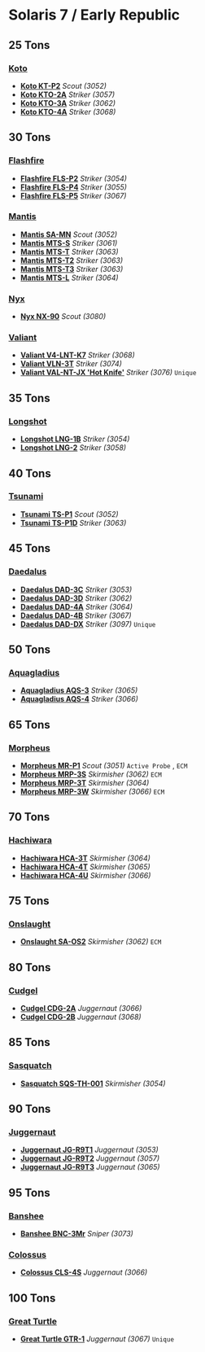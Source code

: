 # Solaris 7 / Early Republic 

## 25 Tons 

### [Koto](../../mechs/koto.md) 

- [**Koto KT-P2**](../../mechs/koto/koto_kt-p2.md) *Scout (3052)* 
- [**Koto KTO-2A**](../../mechs/koto/koto_kto-2a.md) *Striker (3057)* 
- [**Koto KTO-3A**](../../mechs/koto/koto_kto-3a.md) *Striker (3062)* 
- [**Koto KTO-4A**](../../mechs/koto/koto_kto-4a.md) *Striker (3068)* 

## 30 Tons 

### [Flashfire](../../mechs/flashfire.md) 

- [**Flashfire FLS-P2**](../../mechs/flashfire/flashfire_fls-p2.md) *Striker (3054)* 
- [**Flashfire FLS-P4**](../../mechs/flashfire/flashfire_fls-p4.md) *Striker (3055)* 
- [**Flashfire FLS-P5**](../../mechs/flashfire/flashfire_fls-p5.md) *Striker (3067)* 

### [Mantis](../../mechs/mantis.md) 

- [**Mantis SA-MN**](../../mechs/mantis/mantis_sa-mn.md) *Scout (3052)* 
- [**Mantis MTS-S**](../../mechs/mantis/mantis_mts-s.md) *Striker (3061)* 
- [**Mantis MTS-T**](../../mechs/mantis/mantis_mts-t.md) *Striker (3063)* 
- [**Mantis MTS-T2**](../../mechs/mantis/mantis_mts-t2.md) *Striker (3063)* 
- [**Mantis MTS-T3**](../../mechs/mantis/mantis_mts-t3.md) *Striker (3063)* 
- [**Mantis MTS-L**](../../mechs/mantis/mantis_mts-l.md) *Striker (3064)* 

### [Nyx](../../mechs/nyx.md) 

- [**Nyx NX-90**](../../mechs/nyx/nyx_nx-90.md) *Scout (3080)* 

### [Valiant](../../mechs/valiant.md) 

- [**Valiant V4-LNT-K7**](../../mechs/valiant/valiant_v4-lnt-k7.md) *Striker (3068)* 
- [**Valiant VLN-3T**](../../mechs/valiant/valiant_vln-3t.md) *Striker (3074)* 
- [**Valiant VAL-NT-JX 'Hot Knife'**](../../mechs/valiant/valiant_val-nt-jx_'hot_knife'.md) *Striker (3076)* `Unique` 

## 35 Tons 

### [Longshot](../../mechs/longshot.md) 

- [**Longshot LNG-1B**](../../mechs/longshot/longshot_lng-1b.md) *Striker (3054)* 
- [**Longshot LNG-2**](../../mechs/longshot/longshot_lng-2.md) *Striker (3058)* 

## 40 Tons 

### [Tsunami](../../mechs/tsunami.md) 

- [**Tsunami TS-P1**](../../mechs/tsunami/tsunami_ts-p1.md) *Scout (3052)* 
- [**Tsunami TS-P1D**](../../mechs/tsunami/tsunami_ts-p1d.md) *Striker (3063)* 

## 45 Tons 

### [Daedalus](../../mechs/daedalus.md) 

- [**Daedalus DAD-3C**](../../mechs/daedalus/daedalus_dad-3c.md) *Striker (3053)* 
- [**Daedalus DAD-3D**](../../mechs/daedalus/daedalus_dad-3d.md) *Striker (3062)* 
- [**Daedalus DAD-4A**](../../mechs/daedalus/daedalus_dad-4a.md) *Striker (3064)* 
- [**Daedalus DAD-4B**](../../mechs/daedalus/daedalus_dad-4b.md) *Striker (3067)* 
- [**Daedalus DAD-DX**](../../mechs/daedalus/daedalus_dad-dx.md) *Striker (3097)* `Unique` 

## 50 Tons 

### [Aquagladius](../../mechs/aquagladius.md) 

- [**Aquagladius AQS-3**](../../mechs/aquagladius/aquagladius_aqs-3.md) *Striker (3065)* 
- [**Aquagladius AQS-4**](../../mechs/aquagladius/aquagladius_aqs-4.md) *Striker (3066)* 

## 65 Tons 

### [Morpheus](../../mechs/morpheus.md) 

- [**Morpheus MR-P1**](../../mechs/morpheus/morpheus_mr-p1.md) *Scout (3051)* `Active Probe` , `ECM` 
- [**Morpheus MRP-3S**](../../mechs/morpheus/morpheus_mrp-3s.md) *Skirmisher (3062)* `ECM` 
- [**Morpheus MRP-3T**](../../mechs/morpheus/morpheus_mrp-3t.md) *Skirmisher (3064)* 
- [**Morpheus MRP-3W**](../../mechs/morpheus/morpheus_mrp-3w.md) *Skirmisher (3066)* `ECM` 

## 70 Tons 

### [Hachiwara](../../mechs/hachiwara.md) 

- [**Hachiwara HCA-3T**](../../mechs/hachiwara/hachiwara_hca-3t.md) *Skirmisher (3064)* 
- [**Hachiwara HCA-4T**](../../mechs/hachiwara/hachiwara_hca-4t.md) *Skirmisher (3065)* 
- [**Hachiwara HCA-4U**](../../mechs/hachiwara/hachiwara_hca-4u.md) *Skirmisher (3066)* 

## 75 Tons 

### [Onslaught](../../mechs/onslaught.md) 

- [**Onslaught SA-OS2**](../../mechs/onslaught/onslaught_sa-os2.md) *Skirmisher (3062)* `ECM` 

## 80 Tons 

### [Cudgel](../../mechs/cudgel.md) 

- [**Cudgel CDG-2A**](../../mechs/cudgel/cudgel_cdg-2a.md) *Juggernaut (3066)* 
- [**Cudgel CDG-2B**](../../mechs/cudgel/cudgel_cdg-2b.md) *Juggernaut (3068)* 

## 85 Tons 

### [Sasquatch](../../mechs/sasquatch.md) 

- [**Sasquatch SQS-TH-001**](../../mechs/sasquatch/sasquatch_sqs-th-001.md) *Skirmisher (3054)* 

## 90 Tons 

### [Juggernaut](../../mechs/juggernaut.md) 

- [**Juggernaut JG-R9T1**](../../mechs/juggernaut/juggernaut_jg-r9t1.md) *Juggernaut (3053)* 
- [**Juggernaut JG-R9T2**](../../mechs/juggernaut/juggernaut_jg-r9t2.md) *Juggernaut (3057)* 
- [**Juggernaut JG-R9T3**](../../mechs/juggernaut/juggernaut_jg-r9t3.md) *Juggernaut (3065)* 

## 95 Tons 

### [Banshee](../../mechs/banshee.md) 

- [**Banshee BNC-3Mr**](../../mechs/banshee/banshee_bnc-3mr.md) *Sniper (3073)* 

### [Colossus](../../mechs/colossus.md) 

- [**Colossus CLS-4S**](../../mechs/colossus/colossus_cls-4s.md) *Juggernaut (3066)* 

## 100 Tons 

### [Great Turtle](../../mechs/great_turtle.md) 

- [**Great Turtle GTR-1**](../../mechs/great_turtle/great_turtle_gtr-1.md) *Juggernaut (3067)* `Unique` 

